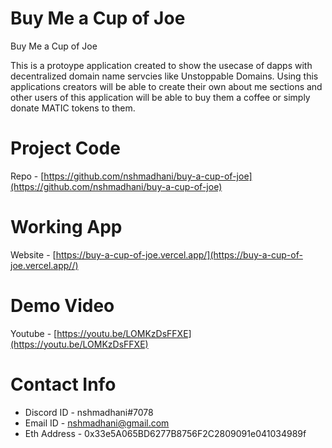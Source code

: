 # Buy Me a Cup of Joe

Buy Me a Cup of Joe

This is a protoype application created to show the usecase of dapps with decentralized domain name servcies like Unstoppable Domains. Using this applications creators will be able to create their own about me sections and other users of this application will be able to buy them a coffee or simply donate MATIC tokens to them.

# Project Code

Repo - [https://github.com/nshmadhani/buy-a-cup-of-joe](https://github.com/nshmadhani/buy-a-cup-of-joe)

# Working App

Website - [https://buy-a-cup-of-joe.vercel.app/](https://buy-a-cup-of-joe.vercel.app//)

# Demo Video

Youtube - [https://youtu.be/LOMKzDsFFXE](https://youtu.be/LOMKzDsFFXE)


# Contact Info

- Discord ID - nshmadhani#7078
- Email ID - [nshmadhani@gmail.com](mailto:nshmadhani@gmail.com)
- Eth Address - 0x33e5A065BD6277B8756F2C2809091e041034989f


